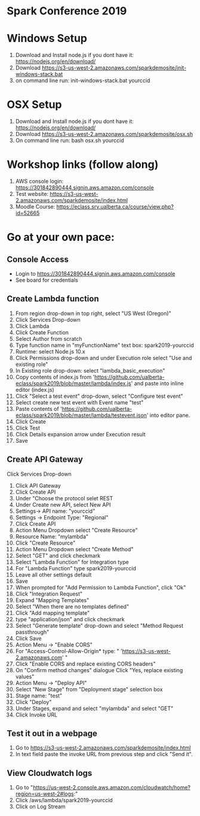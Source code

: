# Spark Conference 2019

# Windows Setup
1. Download and Install node.js if you dont have it: https://nodejs.org/en/download/
2. Download https://s3-us-west-2.amazonaws.com/sparkdemosite/init-windows-stack.bat
3. on command line run: init-windows-stack.bat yourccid

# OSX Setup
1. Download and Install node.js if you dont have it: https://nodejs.org/en/download/
2. Download https://s3-us-west-2.amazonaws.com/sparkdemosite/osx.sh
3. On command line run: bash osx.sh yourccid

# Workshop links (follow along)
1. AWS console login: https://301842890444.signin.aws.amazon.com/console
2. Test website: https://s3-us-west-2.amazonaws.com/sparkdemosite/index.html
3. Moodle Course: https://eclass.srv.ualberta.ca/course/view.php?id=52665

# Go at your own pace: 
## Console Access
* Login to https://301842890444.signin.aws.amazon.com/console
* See board for credentials

## Create Lambda function
1. From region drop-down in top right, select "US West (Oregon)"
2. Click Services Drop-down
3. Click Lambda
4. Click Create Function
5. Select Author from scratch
6. Type function name in "myFunctionName" text box: spark2019-yourccid
7. Runtime: select Node.js 10.x
8. Click Permissions drop-down and under Execution role select "Use and existing role"
9. In Existing role drop-down: select "lambda_basic_execution"
10. Copy contents of index.js from 'https://github.com/ualberta-eclass/spark2019/blob/master/lambda/index.js' and paste into inline editor (index.js)
11. Click "Select a test event" drop-down, select "Configure test event"
12. Select create new test event with Event name "test"
13. Paste contents of 'https://github.com/ualberta-eclass/spark2019/blob/master/lambda/testevent.json' into editor pane.
14. Click Create
15. Click Test
16. Click Details expansion arrow under Execution result
17. Save

## Create API Gateway
Click Services Drop-down
1. Click API Gateway
2. Click Create API
3. Under "Choose the protocol selet REST
4. Under Create new API, select New API
5. Settings-> API name: "yourccid"
6. Settings -> Endpoint Type: "Regional"
7. Click Create API
8. Action Menu Dropdown select "Create Resource"
9. Resource Name: "mylambda"
10. Click "Create Resource"
11. Action Menu Dropdown select "Create Method"
12. Select "GET" and click checkmark
13. Select "Lambda Function" for Integration type
14. For "Lambda Function" type spark2019-yourccid
15. Leave all other settings default
16. Save
17. When prompted for "Add Permission to Lambda Function", click "Ok"
18. Click "Integration Request"
19. Expand "Mapping Templates"
20. Select "When there are no templates defined"
21. Click "Add mapping template"
22. type "application/json" and click checkmark
23. Select "Generate template" drop-down and select "Method Request passthrough"
24. Click Save
25. Action Menu -> "Enable CORS"
26. For "Access-Control-Allow-Origin* type: " 'https://s3-us-west-2.amazonaws.com' "
27. Click "Enable CORS and replace existing CORS headers"
28. On "Confirm method changes" dialogue Click "Yes, replace existing values"
29. Action Menu -> "Deploy API"
30. Select "New Stage" from "Deployment stage" selection box
31. Stage name: "test"
32. Click "Deploy"
33. Under Stages, expand and select "mylambda" and select "GET"
34. Click Invoke URL

## Test it out in a webpage
1. Go to https://s3-us-west-2.amazonaws.com/sparkdemosite/index.html
2. In text field paste the invoke URL from previous step and click "Send it".

## View Cloudwatch logs
1. Go to "https://us-west-2.console.aws.amazon.com/cloudwatch/home?region=us-west-2#logs:"
2. Click /aws/lambda/spark2019-yourccid
3. Click on Log Stream
